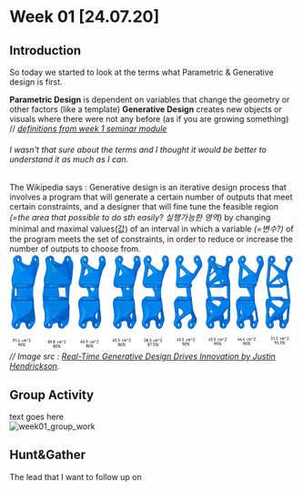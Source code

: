 # Week 01 [24.07.20] 
## Introduction 
So today we started to look at the terms what Parametric & Generative design is first.

**Parametric Design** is dependent on variables that change the geometry or other factors (like a template)
**Generative Design** creates new objects or visuals where there were not any before (as if you are growing something) 
// *[definitions from week 1 seminar module](https://rmit.instructure.com/courses/76067/pages/week-1-seminar-slides-and-links?module_item_id=2604519)*

###### I wasn't that sure about the terms and I thought it would be better to understand it as much as I can.<br/>
The Wikipedia says :
Generative design is an iterative design process that involves a program that will generate a certain number of outputs that meet certain constraints, and a designer that will fine tune the feasible region *(=the area that possible to do sth easily? 실행가능한 영역)* by changing minimal and maximal values(값) of an interval in which a variable *(=변수?)* of the program meets the set of constraints, in order to reduce or increase the number of outputs to choose from. <br/>
<img src="https://github.com/hunoong/slave2-A/blob/master/week1/images/real-time-generative-design-drives-innovation-topology-optimization-bracket.jpg?raw=true" width="500" /> <br/>
*// Image src : [Real-Time Generative Design Drives Innovation by Justin Hendrickson](https://www.ansys.com/blog/real-time-generative-design-drives-innovation).*


## Group Activity
text goes here <br/>
![week01_group_work](https://user-images.githubusercontent.com/68723248/88918545-f7b0fa00-d2ac-11ea-8366-ea64abe1795b.png)

## Hunt&Gather
The lead that I want to follow up on 

